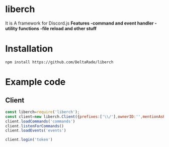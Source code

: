 # liberch
It is A framework for Discord.js
**Features
-command and event handler
-utility functions
-file reload
and other stuff**

# Installation 
`npm install https://github.com/DeltaRade/liberch`

# Example code

## Client
```javascript
const liberch=require('liberch');
const client=new liberch.Client({prefixes:['\\/'],ownerID:'',mentionAsPrefix:false})
client.loadCommands('commands')
client.listenForCommands()
client.loadEvents('events')

client.login('token') 
```
